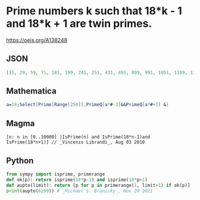 # Prime numbers k such that 18\*k \- 1 and 18\*k \+ 1 are twin primes\.
https://oeis.org/A138248
## JSON
```JSON
[11, 29, 59, 71, 181, 199, 241, 251, 431, 491, 809, 991, 1051, 1109, 1151, 1231, 1249, 1289, 1319, 1459, 1571, 1931, 1949, 2099, 2411, 2729, 2909, 2939, 3301, 3461, 3499, 3511, 3881, 3889, 4201, 4231, 4651, 4679, 4721, 4889, 5011, 5081, 5209, 5639, 6299]
```
## Mathematica
```Mathematica
a=18;Select[Prime[Range[250]],PrimeQ[a*#-1]&&PrimeQ[a*#+1] &]
```
## Magma
```Magma
[n: n in [0..10000] |IsPrime(n) and IsPrime(18*n-1)and IsPrime(18*n+1)] // _Vincenzo Librandi_, Aug 03 2010
```
## Python
```Python
from sympy import isprime, primerange
def ok(p): return isprime(18*p-1) and isprime(18*p+1)
def aupto(limit): return [p for p in primerange(1, limit+1) if ok(p)]
print(aupto(6299)) # _Michael S. Branicky_, Nov 29 2021
```
